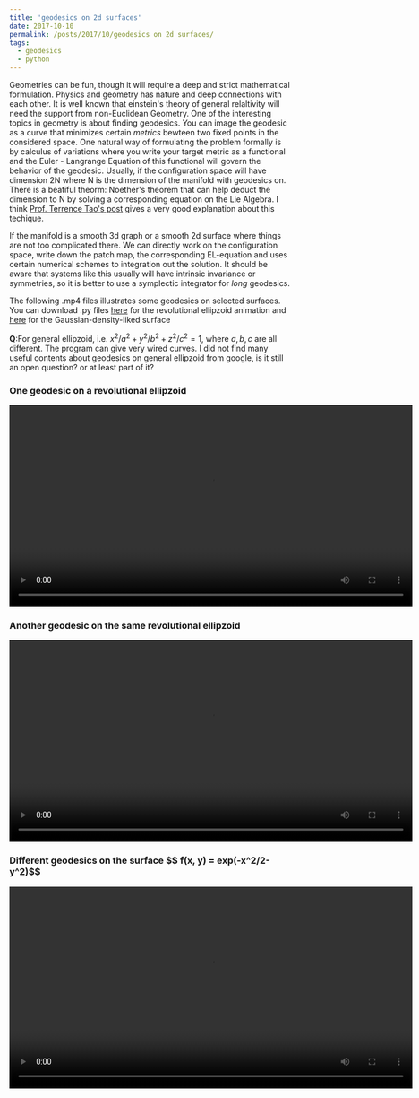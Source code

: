 ```yaml
---
title: 'geodesics on 2d surfaces'
date: 2017-10-10
permalink: /posts/2017/10/geodesics on 2d surfaces/
tags:
  - geodesics
  - python
---
```


Geometries can be fun, though it will require a deep and strict mathematical formulation. Physics and geometry has nature and deep connections with each other. It is well known that einstein's theory of general relaltivity will need the support from non-Euclidean Geometry. One of the interesting topics in geometry is about finding geodesics. You can image the geodesic as a curve that minimizes certain *metrics* bewteen two fixed points in the considered space. One natural way of formulating the problem formally is by calculus of variations where you write your target metric as a functional and the Euler - Langrange Equation of this functional will govern the behavior of the geodesic. Usually, if the configuration space will have dimension 2N where N is the dimension of the manifold with geodesics on. There is a beatiful theorm: Noether's theorem that can help deduct the dimension to N by solving a corresponding equation on the Lie Algebra. I think [Prof. Terrence Tao's post](https://terrytao.wordpress.com/tag/euler-arnold-equation/) gives a very good explanation about this techique.

If the manifold is a smooth 3d graph or a smooth 2d surface where things are not too complicated there. We can directly work on the configuration space, write down the patch map, the corresponding EL-equation and uses certain numerical schemes to integration out the solution. It should be aware that systems like this usually will have intrinsic invariance or symmetries, so it is better to use a symplectic integrator for *long* geodesics.

The following .mp4 files illustrates some geodesics on selected surfaces. You can download .py files [here](https://dykuang.github.io/Files/Geo_ellipzoid.py) for  the revolutional ellipzoid animation and [here](https://dykuang.github.io/Files/Geo_2dGauss.py) for the Gaussian-density-liked surface 

**Q**:For general ellipzoid, i.e. $x^2/a^2 + y^2/b^2 + z^2/c^2 = 1$, where $a, b ,c$ are all different. The program can give very wired curves. I did not find many useful contents about geodesics on general ellipzoid from google, is it still an open question? or at least part of it? 

### One geodesic on a revolutional ellipzoid ###
<video src="/images/geo_Ellipzoid1.mp4" width="720" height="360" controls preload></video>

### Another geodesic on the same revolutional ellipzoid ###
<video src="/images/geo_ellipzoid.mp4" width="720" height="360" controls preload></video>

### Different geodesics on the surface \$$ f(x, y) = exp(-x^2/2-y^2)$$ ###
<video src="/images/geo_2dGauss.mp4" width="720" height="360" controls preload></video>


